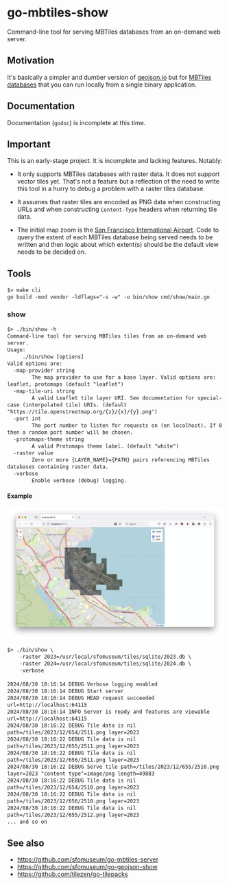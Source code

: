 # go-mbtiles-show

Command-line tool for serving MBTiles databases from an on-demand web server.

## Motivation

It's basically a simpler and dumber version of [geojson.io](https://geojson.io/) but for [MBTiles databases](https://wiki.openstreetmap.org/wiki/MBTiles) that you can run locally from a single binary application.

## Documentation

Documentation (`godoc`) is incomplete at this time.

## Important

This is an early-stage project. It is incomplete and lacking features. Notably:

* It only supports MBTiles databases with raster data. It does not support vector tiles yet. That's not a feature but a reflection of the need to write this tool in a hurry to debug a problem with a raster tiles database.

* It assumes that raster tiles are encoded as PNG data when constructing URLs and when constructing `Content-Type` headers when returning tile data.

* The initial map zoom is the [San Francisco International Airport](https://spelunker.whosonfirst.org/id/102527513/). Code to query the extent of each MBTiles database being served needs to be written and then logic about which extent(s) should be the default view needs to be decided on.

## Tools

```
$> make cli
go build -mod vendor -ldflags="-s -w" -o bin/show cmd/show/main.go
```

### show

```
$> ./bin/show -h
Command-line tool for serving MBTiles tiles from an on-demand web server.
Usage:
	 ./bin/show [options]
Valid options are:
  -map-provider string
    	The map provider to use for a base layer. Valid options are: leaflet, protomaps (default "leaflet")
  -map-tile-uri string
    	A valid Leaflet tile layer URI. See documentation for special-case (interpolated tile) URIs. (default "https://tile.openstreetmap.org/{z}/{x}/{y}.png")
  -port int
    	The port number to listen for requests on (on localhost). If 0 then a random port number will be chosen.
  -protomaps-theme string
    	A valid Protomaps theme label. (default "white")
  -raster value
    	Zero or more {LAYER_NAME}={PATH} pairs referencing MBTiles databases containing raster data.
  -verbose
    	Enable verbose (debug) logging.
```

#### Example

![](docs/images/go-mbtiles-show-2023-24.png)

```
$> ./bin/show \
	-raster 2023=/usr/local/sfomuseum/tiles/sqlite/2023.db \
	-raster 2024=/usr/local/sfomuseum/tiles/sqlite/2024.db \
	-verbose
	
2024/08/30 18:16:14 DEBUG Verbose logging enabled
2024/08/30 18:16:14 DEBUG Start server
2024/08/30 18:16:14 DEBUG HEAD request succeeded url=http://localhost:64115
2024/08/30 18:16:14 INFO Server is ready and features are viewable url=http://localhost:64115
2024/08/30 18:16:22 DEBUG Tile data is nil path=/tiles/2023/12/654/2511.png layer=2023
2024/08/30 18:16:22 DEBUG Tile data is nil path=/tiles/2023/12/655/2511.png layer=2023
2024/08/30 18:16:22 DEBUG Tile data is nil path=/tiles/2023/12/656/2511.png layer=2023
2024/08/30 18:16:22 DEBUG Serve tile path=/tiles/2023/12/655/2510.png layer=2023 "content type"=image/png length=49883
2024/08/30 18:16:22 DEBUG Tile data is nil path=/tiles/2023/12/654/2510.png layer=2023
2024/08/30 18:16:22 DEBUG Tile data is nil path=/tiles/2023/12/656/2510.png layer=2023
2024/08/30 18:16:22 DEBUG Tile data is nil path=/tiles/2023/12/655/2512.png layer=2023
... and so on
```

## See also

* https://github.com/sfomuseum/go-mbtiles-server
* https://github.com/sfomuseum/go-geojson-show
* https://github.com/tilezen/go-tilepacks